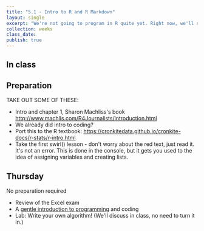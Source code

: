 ```yaml
---
title: "5.1 - Intro to R and R Markdown"
layout: single
excerpt: "We're not going to program in R quite yet. Right now, we'll spend some time getting comfortable with it. If you plan to work on your own computer, spend some time setting it up this weekend. If not, be sure to sign up for an RStudio.cloud account"
collection: weeks
class_date:
publish: true
---
```


## In class




## Preparation

TAKE OUT SOME OF THESE:
* Intro and chapter 1, Sharon Machliss's book <http://www.machlis.com/R4Journalists/introduction.html>
* We already did intro to coding?
* Port this to the R textbook: <https://cronkitedata.github.io/cronkite-docs/r-stats/r-intro.html>
* Take the first swirl() lesson - don't worry about the red text, just read it. It's not an error. This is done in the console, but it gets you used to the idea of assigning variables and creating lists.




## Thursday

No preparation required

* Review of the Excel exam
* A [gentle introduction to programming]({{site.rdocs}}/00-programming.html) and coding
* Lab: Write your own algorithm! (We'll discuss in class, no need to turn it in.)
